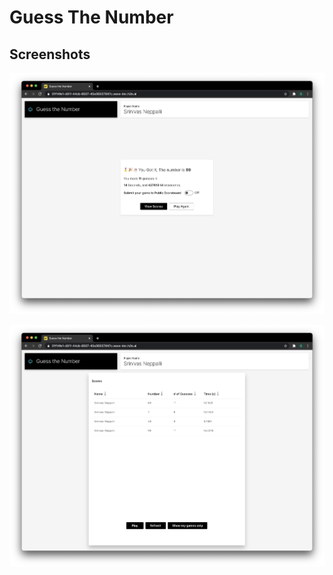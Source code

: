 # Guess The Number

## Screenshots

![game completed](static/game_done.png)

![scores](static/scores.png)
